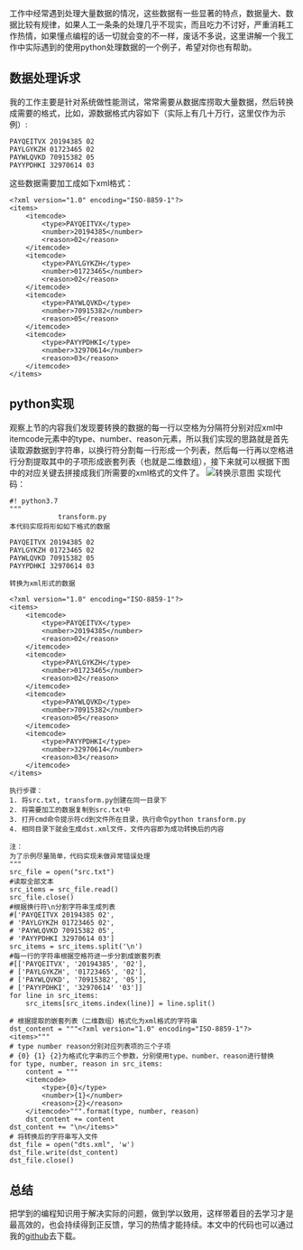 工作中经常遇到处理大量数据的情况，这些数据有一些显著的特点，数据量大、数据比较有规律，如果人工一条条的处理几乎不现实，而且吃力不讨好，严重消耗工作热情，如果懂点编程的话一切就会变的不一样，废话不多说，这里讲解一个我工作中实际遇到的使用python处理数据的一个例子，希望对你也有帮助。
## 数据处理诉求
我的工作主要是针对系统做性能测试，常常需要从数据库捞取大量数据，然后转换成需要的格式，比如，源数据格式内容如下（实际上有几十万行，这里仅作为示例）:
``` 
PAYQEITVX 20194385 02
PAYLGYKZH 01723465 02
PAYWLQVKD 70915382 05
PAYYPDHKI 32970614 03
```
这些数据需要加工成如下xml格式：
```
<?xml version="1.0" encoding="ISO-8859-1"?>
<items>
    <itemcode>
        <type>PAYQEITVX</type>
        <number>20194385</number>
        <reason>02</reason>
    </itemcode>
    <itemcode>
        <type>PAYLGYKZH</type>
        <number>01723465</number>
        <reason>02</reason>
    </itemcode>
    <itemcode>
        <type>PAYWLQVKD</type>
        <number>70915382</number>
        <reason>05</reason>
    </itemcode>
    <itemcode>
        <type>PAYYPDHKI</type>
        <number>32970614</number>
        <reason>03</reason>
    </itemcode>
</items>
```
## python实现
观察上节的内容我们发现要转换的数据的每一行以空格为分隔符分别对应xml中itemcode元素中的type、number、reason元素，所以我们实现的思路就是首先读取源数据到字符串，以换行符分割每一行形成一个列表，然后每一行再以空格进行分割提取其中的子项形成嵌套列表（也就是二维数组），接下来就可以根据下图中的对应关键去拼接成我们所需要的xml格式的文件了。
![转换示意图](./转换示意.png "转换示意图")
实现代码：
```
#! python3.7
"""
            transform.py
本代码实现将形如如下格式的数据

PAYQEITVX 20194385 02
PAYLGYKZH 01723465 02
PAYWLQVKD 70915382 05
PAYYPDHKI 32970614 03

转换为xml形式的数据

<?xml version="1.0" encoding="ISO-8859-1"?>
<items>
    <itemcode>
        <type>PAYQEITVX</type>
        <number>20194385</number>
        <reason>02</reason>
    </itemcode>
    <itemcode>
        <type>PAYLGYKZH</type>
        <number>01723465</number>
        <reason>02</reason>
    </itemcode>
    <itemcode>
        <type>PAYWLQVKD</type>
        <number>70915382</number>
        <reason>05</reason>
    </itemcode>
    <itemcode>
        <type>PAYYPDHKI</type>
        <number>32970614</number>
        <reason>03</reason>
    </itemcode>
</items>

执行步骤：
1. 将src.txt, transform.py创建在同一目录下
2. 将需要加工的数据复制到src.txt中
3. 打开cmd命令提示符cd到文件所在目录，执行命令python transform.py
4. 相同目录下就会生成dst.xml文件，文件内容即为成功转换后的内容

注：
为了示例尽量简单，代码实现未做异常错误处理
"""
src_file = open("src.txt")
#读取全部文本
src_items = src_file.read() 
src_file.close()
#根据换行符\n分割字符串生成列表
#['PAYQEITVX 20194385 02',
# 'PAYLGYKZH 01723465 02',
# 'PAYWLQVKD 70915382 05',
# 'PAYYPDHKI 32970614 03']
src_items = src_items.split('\n')
#每一行的字符串根据空格符进一步分割成嵌套列表
#[['PAYQEITVX', '20194385', '02'],
# ['PAYLGYKZH', '01723465', '02'],
# ['PAYWLQVKD', '70915382', '05'],
# ['PAYYPDHKI', '32970614' '03']]
for line in src_items:
    src_items[src_items.index(line)] = line.split()

# 根据提取的嵌套列表（二维数组）格式化为xml格式的字符串
dst_content = """<?xml version="1.0" encoding="ISO-8859-1"?>
<items>"""
# type number reason分别对应列表项的三个子项
# {0} {1} {2}为格式化字串的三个参数，分别使用type、number、reason进行替换
for type, number, reason in src_items:
    content = """
    <itemcode>
        <type>{0}</type>
        <number>{1}</number>
        <reason>{2}</reason>
    </itemcode>""".format(type, number, reason)
    dst_content += content
dst_content += "\n</items>"
# 将转换后的字符串写入文件
dst_file = open("dts.xml", 'w')
dst_file.write(dst_content)
dst_file.close()
```
## 总结
把学到的编程知识用于解决实际的问题，做到学以致用，这样带着目的去学习才是最高效的，也会持续得到正反馈，学习的热情才能持续。本文中的代码也可以通过我的[github](https://github.com/PepperPapa/xinNotes/tree/master/%E7%94%A8python%E5%AE%8C%E6%88%90%E5%B7%A5%E4%BD%9C%E4%B8%AD%E7%9A%84%E6%96%87%E6%9C%AC%E5%A4%84%E7%90%86%E4%BB%BB%E5%8A%A1)去下载。
